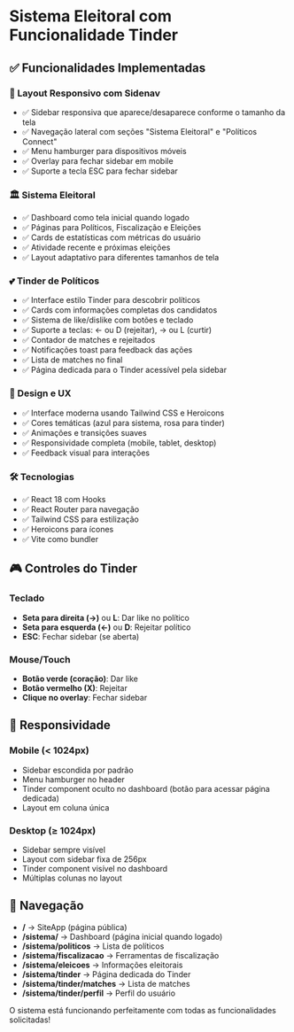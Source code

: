 # Sistema Eleitoral com Funcionalidade Tinder

## ✅ Funcionalidades Implementadas

### 🎯 Layout Responsivo com Sidenav
- ✅ Sidebar responsiva que aparece/desaparece conforme o tamanho da tela
- ✅ Navegação lateral com seções "Sistema Eleitoral" e "Políticos Connect"
- ✅ Menu hamburger para dispositivos móveis
- ✅ Overlay para fechar sidebar em mobile
- ✅ Suporte a tecla ESC para fechar sidebar

### 🏛️ Sistema Eleitoral
- ✅ Dashboard como tela inicial quando logado
- ✅ Páginas para Políticos, Fiscalização e Eleições
- ✅ Cards de estatísticas com métricas do usuário
- ✅ Atividade recente e próximas eleições
- ✅ Layout adaptativo para diferentes tamanhos de tela

### 💕 Tinder de Políticos
- ✅ Interface estilo Tinder para descobrir políticos
- ✅ Cards com informações completas dos candidatos
- ✅ Sistema de like/dislike com botões e teclado
- ✅ Suporte a teclas: ← ou D (rejeitar), → ou L (curtir)
- ✅ Contador de matches e rejeitados
- ✅ Notificações toast para feedback das ações
- ✅ Lista de matches no final
- ✅ Página dedicada para o Tinder acessível pela sidebar

### 🎨 Design e UX
- ✅ Interface moderna usando Tailwind CSS e Heroicons
- ✅ Cores temáticas (azul para sistema, rosa para tinder)
- ✅ Animações e transições suaves
- ✅ Responsividade completa (mobile, tablet, desktop)
- ✅ Feedback visual para interações

### 🛠️ Tecnologias
- ✅ React 18 com Hooks
- ✅ React Router para navegação
- ✅ Tailwind CSS para estilização
- ✅ Heroicons para ícones
- ✅ Vite como bundler

## 🎮 Controles do Tinder

### Teclado
- **Seta para direita (→)** ou **L**: Dar like no político
- **Seta para esquerda (←)** ou **D**: Rejeitar político
- **ESC**: Fechar sidebar (se aberta)

### Mouse/Touch
- **Botão verde (coração)**: Dar like
- **Botão vermelho (X)**: Rejeitar
- **Clique no overlay**: Fechar sidebar

## 📱 Responsividade

### Mobile (< 1024px)
- Sidebar escondida por padrão
- Menu hamburger no header
- Tinder component oculto no dashboard (botão para acessar página dedicada)
- Layout em coluna única

### Desktop (≥ 1024px)
- Sidebar sempre visível
- Layout com sidebar fixa de 256px
- Tinder component visível no dashboard
- Múltiplas colunas no layout

## 🎯 Navegação

- **/** → SiteApp (página pública)
- **/sistema/** → Dashboard (página inicial quando logado)
- **/sistema/politicos** → Lista de políticos
- **/sistema/fiscalizacao** → Ferramentas de fiscalização
- **/sistema/eleicoes** → Informações eleitorais
- **/sistema/tinder** → Página dedicada do Tinder
- **/sistema/tinder/matches** → Lista de matches
- **/sistema/tinder/perfil** → Perfil do usuário

O sistema está funcionando perfeitamente com todas as funcionalidades solicitadas!